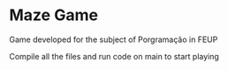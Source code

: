 # Maze Game

Game developed for the subject of Porgramação in FEUP

Compile all the files and run code on main to start playing

